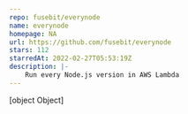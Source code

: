 ```yaml
---
repo: fusebit/everynode
name: everynode
homepage: NA
url: https://github.com/fusebit/everynode
stars: 112
starredAt: 2022-02-27T05:53:19Z
description: |-
    Run every Node.js version in AWS Lambda
---
```


[object Object]
